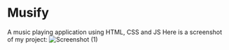 # Musify
A music playing application using HTML, CSS and JS
Here is a screenshot of my project:
![Screenshot (1)](https://github.com/vershit-chaudhary/Musify/assets/80803423/fd2a3e2e-8891-4735-a82c-812d64514064)
